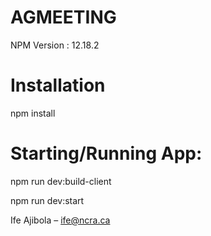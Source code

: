 # AGMEETING
NPM Version : 12.18.2


# Installation

npm install 


# Starting/Running App:
npm run dev:build-client

npm run dev:start

Ife Ajibola – ife@ncra.ca

